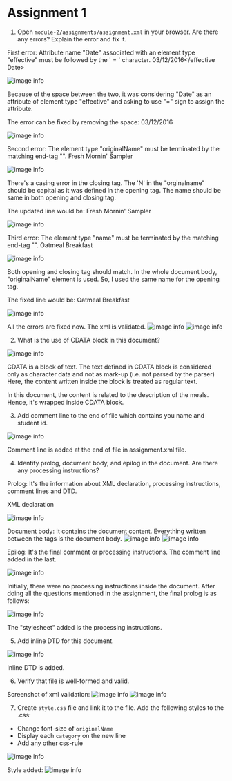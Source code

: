 # Assignment 1

1. Open `module-2/assignments/assignment.xml` in your browser. Are there any errors? Explain the error and fix it.

First error:
Attribute name "Date" associated with an element type "effective" must be followed by the ' = ' character.
<effective Date>03/12/2016</effective Date>

![image info](../images/error_1.png)

Because of the space between the two, it was considering "Date" as an attribute of element type "effective" and asking to use "=" sign to assign the attribute.

The error can be fixed by removing the space:
<effectivDate>03/12/2016</effectiveDate>

![image info](../images/fixed_error_1.png)

Second error:
The element type "originalName" must be terminated by the matching end-tag "</originalName>".
<originalName> Fresh Mornin' Sampler </originalname>

![image info](../images/error_2.png)

There's a casing error in the closing tag. The 'N' in the "orginalname" should be capital as it was defined in the opening tag.
The name should be same in both opening and closing tag.

The updated line would be:
<originalName> Fresh Mornin' Sampler </originalName>

![image info](../images/fixed_error_2.png)

Third error:
The element type "name" must be terminated by the matching end-tag "</name>".
<name> Oatmeal Breakfast </originalName>

![image info](../images/error_3.png)

Both opening and closing tag should match. In the whole document body, "originalName" element is used.
So, I used the same name for the opening tag.

The fixed line would be:
<originalName> Oatmeal Breakfast </originalName>

![image info](../images/fixed_error_3.png)

All the errors are fixed now. The xml is validated.
![image info](../images/valid_document1.png)
![image info](../images/valid_document2.png)


2. What is the use of CDATA block in this document?

![image info](../images/cdata_block.png)

CDATA is a block of text. The text defined in CDATA block is considered only as character data and not as mark-up (i.e. not parsed by the parser)
Here, the content written inside the block is treated as regular text.

In this document, the content is related to the description of the meals. Hence, it's wrapped inside CDATA block.

3. Add comment line to the end of file which contains you name and student id.

![image info](../images/comment_line.png)

Comment line is added at the end of file in assignment.xml file.

4. Identify prolog, document body, and epilog in the document. Are there any processing instructions?

Prolog:
It's the information about XML declaration, processing instructions, comment lines and DTD.

XML declaration
<?xml version="1.0" encoding="UTF-8" standalone="yes" ?>

![image info](../images/prolog.png)

Document body:
It contains the document content.
Everything written between the tags <menuInfo></menuInfo> is the document body.
![image info](../images/document_body.png)
![image info](../images/document_body2.png)

Epilog:
It's the final comment or processing instructions.
The comment line added in the last.
<!-- NAME: Manmeet Kaur HUMBER_ID: N01536163 -->
![image info](../images/comment_line.png)

Initially, there were no processing instructions inside the document.
After doing all the questions mentioned in the assignment, the final prolog is as follows:

![image info](../images/updated_prolog.png)

The "stylesheet" added is the processing instructions.


5. Add inline DTD for this document.

![image info](../images/inline_DTD.png)

Inline DTD is added.

6. Verify that file is well-formed and valid.

Screenshot of xml validation:
![image info](../images/validate1.png)
![image info](../images/validate2.png)

7. Create `style.css` file and link it to the file. Add the following styles to the .css:
- Change font-size of `originalName`
- Display each `category` on the new line
- Add any other css-rule

![image info](../images/stylesheet.png)

Style added:
![image info](../images/style1.png)
